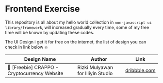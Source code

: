 # Frontend Exercise

This repository is all about my hello world collection in `non-javascript ui library/framework`, will increased gradually every time, some of my free time will be known by updating these codes.

The UI Design i get it for free on the internet, the list of design you can check in link below :fire:

| Design Name                                  | Author                            | Link                                                                                       |
| -------------------------------------------- | --------------------------------- | ------------------------------------------------------------------------------------------ |
| 🎁 [Freebie] CRAPPO - Cryptocurrency Website | Rizki Mulyawan for Illiyin Studio | [dribbble.com](https://dribbble.com/shots/15067925--Freebie-CRAPPO-Cryptocurrency-Website) |
